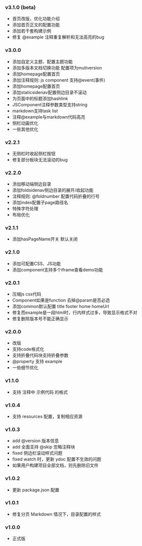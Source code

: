 ### v3.1.0 (beta)
* 首页改版，优化功能介绍
* 添加首页正文的配置功能
* 添加若干套构建示例
* 修复 @example 注释重复解析和无法高亮的bug

### v3.0.0
* 添加自定义主题、配置主题功能
* 添加多版本文档切换功能 配置项为mutiversion
* 添加homepage配置首页
* 添加注释规则: js component 支持@event(事件)
* 添加homepage配置首页
* 添加staticsidenav配置侧边目录不滚动
* 为页面中的标题添加hashlink
* JSComponent注释参数类型支持string
* markdown支持task list
* 注释@example与markdown代码高亮
* 侧栏动画优化
* 一些其他优化

### v2.2.1
* 无侧栏时收起侧栏按钮
* 修复部分板块无法滚动的bug

### v2.2.0
* 添加移动端侧边目录
* 添加foldsidenav侧边目录的展开/收起功能
* 注释规则: @foldnumber 配置代码折叠的行号
* 添加index配置子page路径名
* 特殊字符处理
* 布局优化

### v2.1.1
* 添加hasPageName开关 默认关闭

### v2.1.0
* 添加可配置CSS、JS功能
* 添加component支持多个iframe查看demo功能

### v2.0.1
* 压缩js css代码
* Component如果是function 去掉@param是否必选
* 添加common默认配置 title footer home homeUrl
* 修复而example是一段html时，行内样式过多，导致显示格式不对
* 修复删除版本号不能正确显示

### v2.0.0
* 改版
* 支持code格式化
* 支持折叠代码块支持折叠参数
* @property 支持 example
* 一些细节优化

### v1.1.0

* 支持 注释中 示例代码 的格式

### v1.0.4

* 支持 resources 配置，复制相应资源

### v1.0.3

* add @version 版本信息
* add 全面支持 @skip 忽略注释块
* fixed 侧边栏滚动样式问题
* fixed watch 时，更新 ydoc 配置不生效的问题
* 如果用户构建项目全部文档，则先删除旧文件


### v1.0.2

* 更新 package.json 配置

### v1.0.1

* 修复分页 Markdown 情况下，目录配置的样式

### v1.0.0

* 正式版
